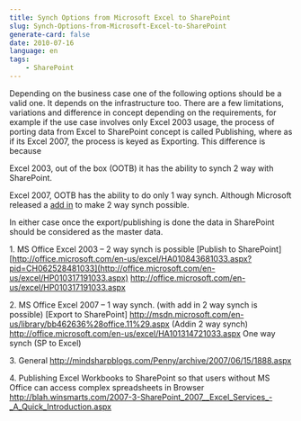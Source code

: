```yaml
---
title: Synch Options from Microsoft Excel to SharePoint
slug: Synch-Options-from-Microsoft-Excel-to-SharePoint
generate-card: false
date: 2010-07-16
language: en
tags:
    - SharePoint
---
```



Depending on the business case one of the following options should be a valid one. It depends on the infrastructure too. There are a few limitations, variations and difference in concept depending on the requirements, for example if the use case involves only Excel 2003 usage, the process of porting data from Excel to SharePoint concept is called Publishing, where as if its Excel 2007, the process is keyed as Exporting. This difference is because



Excel 2003, out of the box (OOTB) it has the ability to synch 2 way with SharePoint.



Excel 2007, OOTB has the ability to do only 1 way synch. Although Microsoft released a [add in](http://msdn.microsoft.com/en-us/library/bb462636%28office.11%29.aspx) to make 2 way synch possible.



In either case once the export/publishing is done the data in SharePoint should be considered as the master data.



1\. MS Office Excel 2003 – 2 way synch is possible \[Publish to SharePoint] [http://office.microsoft.com/en-us/excel/HA010843681033.aspx?pid=CH062528481033](http://office.microsoft.com/en-us/excel/HP010317191033.aspx) <http://office.microsoft.com/en-us/excel/HP010317191033.aspx>



2\. MS Office Excel 2007 – 1 way synch. (with add in 2 way synch is possible) \[Export to SharePoint] <http://msdn.microsoft.com/en-us/library/bb462636%28office.11%29.aspx> (Addin 2 way synch) <http://office.microsoft.com/en-us/excel/HA101314721033.aspx> One way synch (SP to Excel)



3\. General <http://mindsharpblogs.com/Penny/archive/2007/06/15/1888.aspx>



4\. Publishing Excel Workbooks to SharePoint so that users without MS Office can access complex spreadsheets in Browser <http://blah.winsmarts.com/2007-3-SharePoint_2007__Excel_Services_-_A_Quick_Introduction.aspx>